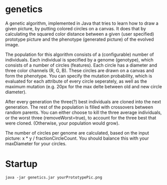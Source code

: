 # genetics
A genetic algorithm, implemented in Java that tries to learn how to draw a given picture, by putting colored circles on a canvas. It does that by calculating the squared color distance between a given (user specified) prototype picture and the phenotype (generated picture) of the evolved image.

The population for this algorithm consists of a (configurable) number of individuals. Each individual is specified by a genome (genotype), which consists of a number of circles (features). Each circle has a diameter and three color channels (R, G, B). These circles are drawn on a canvas and form the phenotype. You can specify the mutation probability, which is evaluated for each attribute of every circle seperately, as well as the maximum mutation (e.g. 20px for the max delte between old and new circle diameter). 

After every generation the three(?) best individuals are cloned into the next generation. The rest of the population is filled with crossovers between random parents. You can either choose to kill the three average individuals, or the worst three (removeWorst=true), to account for the three best that were cloned. (Otherwise, your population would grow).

The number of circles per genome are calculated, based on the input picture: x * y / fractionCircleCount. You should balance this with your maxDiameter for your circles.


# Startup
    java -jar genetics.jar yourPrototypePic.png
  
  
